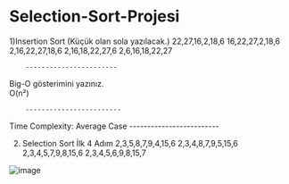# Selection-Sort-Projesi

1)Insertion Sort (Küçük olan sola yazılacak.)
		22,27,16,2,18,6
		16,22,27,2,18,6
		2,16,22,27,18,6
		2,16,18,22,27,6
		2,6,16,18,22,27
		
		-----------------------

Big-O gösterimini yazınız.  
		    O(n²)
		
		------------------------    
Time Complexity:
        Average Case
	        -------------------------
        

2) Selection Sort İlk 4 Adım
        2,3,5,8,7,9,4,15,6
        2,3,4,8,7,9,5,15,6
        2,3,4,5,7,9,8,15,6
        2,3,4,5,6,9,8,15,7
  
![image](https://user-images.githubusercontent.com/122109269/211048049-c09525d5-c834-4ef4-9584-fa3123e16c4c.png)
